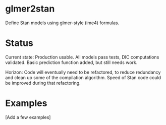 glmer2stan
==========

Define Stan models using glmer-style (lme4) formulas.

Status
==========

Current state: Production usable. All models pass tests, DIC computations validated. Basic prediction function added, but still needs work.

Horizon: Code will eventually need to be refactored, to reduce redundancy and clean up some of the compilation algorithm. Speed of Stan code could be improved during that refactoring.

Examples
==========

[Add a few examples]
